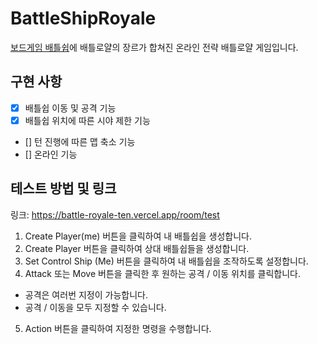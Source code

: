 # BattleShipRoyale

[보드게임 배틀쉽](https://namu.wiki/w/%EB%B0%B0%ED%8B%80%EC%89%BD)에 배틀로얄의 장르가 합쳐진 온라인 전략 배틀로얄 게임입니다.

## 구현 사항

- [x] 배틀쉽 이동 및 공격 기능
- [x] 배틀쉽 위치에 따른 시야 제한 기능
- [] 턴 진행에 따른 맵 축소 기능
- [] 온라인 기능

## 테스트 방법 및 링크

링크: https://battle-royale-ten.vercel.app/room/test

1. Create Player(me) 버튼을 클릭하여 내 배틀쉽을 생성합니다.
2. Create Player 버튼을 클릭하여 상대 배틀쉽들을 생성합니다.
3. Set Control Ship (Me) 버튼을 클릭하여 내 배틀쉽을 조작하도록 설정합니다.
4. Attack 또는 Move 버튼을 클릭한 후 원하는 공격 / 이동 위치를 클릭합니다.

- 공격은 여러번 지정이 가능합니다.
- 공격 / 이동을 모두 지정할 수 있습니다.

5. Action 버튼을 클릭하여 지정한 명령을 수행합니다.
